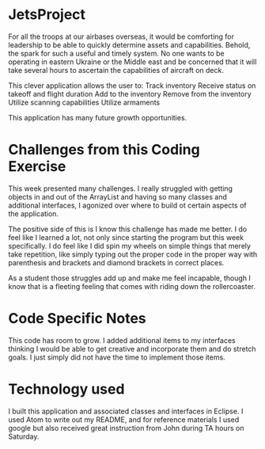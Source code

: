 # JetsProject
For all the troops at our airbases overseas, it would be comforting for leadership to be able to quickly determine assets and capabilities. Behold, the spark for such a useful and timely system. No one wants to be operating in eastern Ukraine or the Middle east and be concerned that it will take several hours to ascertain the capabilities of aircraft on deck.

This clever application allows the user to:
Track inventory
Receive status on takeoff and flight duration
Add to the inventory
Remove from the inventory
Utilize scanning capabilities
Utilize armaments

This application has many future growth opportunities.

# Challenges from this Coding Exercise
This week presented many challenges. I really struggled with getting objects in and out of the ArrayList and having so many classes and additional interfaces, I agonized over where to build ot certain aspects of the application.

The positive side of this is I know this challenge has made me better. I do feel like I learned a lot, not only since starting the program but this week specifically. I do feel like I did spin my wheels on simple things that merely take repetition, like simply typing out the proper code in the proper way with parenthesis and brackets and diamond brackets in correct places.

As a student those struggles add up and make me feel incapable, though I know that is a fleeting feeling that comes with riding down the rollercoaster.

# Code Specific Notes
This code has room to grow. I added additional items to my interfaces thinking I would be able to get creative and incorporate them and do stretch goals. I just simply did not have the time to implement those items.

# Technology used
I built this application and associated classes and interfaces in Eclipse. I used Atom to write out my README, and for reference materials I used google but also received great instruction from John during TA hours on Saturday.
